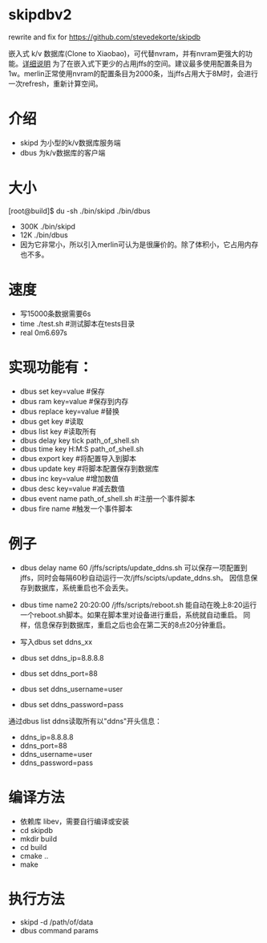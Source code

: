 # skipdbv2

rewrite and fix for https://github.com/stevedekorte/skipdb

嵌入式 k/v 数据库(Clone to Xiaobao)，可代替nvram，并有nvram更强大的功能。[详细说明](http://koolshare.cn/thread-4850-1-1.html)
为了在嵌入式下更少的占用jffs的空间。建议最多使用配置条目为1w。merlin正常使用nvram的配置条目为2000条，当jffs占用大于8M时，会进行一次refresh，重新计算空间。

# 介绍
* skipd 为小型的k/v数据库服务端
* dbus 为k/v数据库的客户端

# 大小
[root@build]$ du -sh ./bin/skipd ./bin/dbus
* 300K        ./bin/skipd
* 12K        ./bin/dbus
* 因为它非常小，所以引入merlin可认为是很廉价的。除了体积小，它占用内存也不多。

# 速度
* 写15000条数据需要6s
* time ./test.sh #测试脚本在tests目录
* real	0m6.697s

# 实现功能有：

* dbus set key=value #保存
* dbus ram key=value #保存到内存
* dbus replace key=value #替换
* dbus get key #读取
* dbus list key #读取所有
* dbus delay key tick path_of_shell.sh
* dbus time key H:M:S path_of_shell.sh
* dbus export key #将配置导入到脚本
* dbus update key #将脚本配置保存到数据库
* dbus inc key=value #增加数值
* dbus desc key=value #减去数值
* dbus event name path_of_shell.sh #注册一个事件脚本
* dbus fire name #触发一个事件脚本

# 例子
* dbus delay name 60 /jffs/scripts/update_ddns.sh
可以保存一项配置到jffs，同时会每隔60秒自动运行一次/jffs/scipts/update_ddns.sh。
因信息保存到数据库，系统重启也不会丢失。

* dbus time name2 20:20:00 /jffs/scripts/reboot.sh
能自动在晚上8:20运行一个reboot.sh脚本。如果在脚本里对设备进行重启，系统就自动重启。
同样，信息保存到数据库，重启之后也会在第二天的8点20分钟重启。

* 写入dbus set ddns_xx
* dbus set ddns_ip=8.8.8.8
* dbus set ddns_port=88
* dbus set ddns_username=user
* dbus set ddns_password=pass

通过dbus list ddns读取所有以"ddns"开头信息：
* ddns_ip=8.8.8.8
* ddns_port=88
* ddns_username=user
* ddns_password=pass

# 编译方法
* 依赖库 libev，需要自行编译或安装
* cd skipdb
* mkdir build
* cd build
* cmake ..
* make

# 执行方法
* skipd -d /path/of/data
* dbus command params
